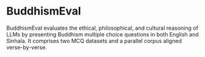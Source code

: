 # BuddhismEval
BuddhismEval evaluates the ethical, philosophical, and cultural reasoning of LLMs by presenting Buddhism multiple choice questions in both English and Sinhala. It comprises two MCQ datasets and a parallel corpus aligned verse-by-verse.
